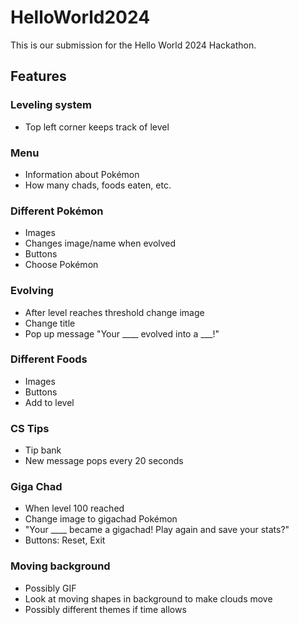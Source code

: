 # HelloWorld2024

This is our submission for the Hello World 2024 Hackathon. 

## Features
### Leveling system
- Top left corner keeps track of level
### Menu
- Information about Pokémon
- How many chads, foods eaten, etc.
### Different Pokémon
- Images
- Changes image/name when evolved
- Buttons
- Choose Pokémon
### Evolving
- After level reaches threshold change image
- Change title
- Pop up message "Your ____ evolved into a ___!"
### Different Foods
- Images
- Buttons
- Add to level
### CS Tips
- Tip bank
- New message pops every 20 seconds
### Giga Chad
- When level 100 reached
- Change image to gigachad Pokémon
- "Your ____ became a gigachad! Play again and save your stats?"
- Buttons: Reset, Exit
### Moving background
- Possibly GIF
- Look at moving shapes in background to make clouds move
- Possibly different themes if time allows

